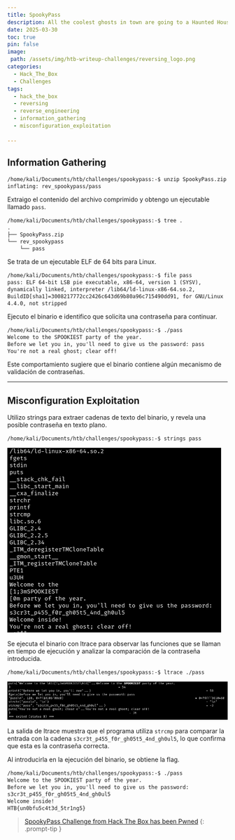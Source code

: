 ```yaml
---
title: SpookyPass
description: All the coolest ghosts in town are going to a Haunted Houseparty - can you prove you deserve to get in?
date: 2025-03-30
toc: true
pin: false
image:
 path: /assets/img/htb-writeup-challenges/reversing_logo.png
categories:
  - Hack_The_Box
  - Challenges
tags:
  - hack_the_box
  - reversing
  - reverse_engineering
  - information_gathering
  - misconfiguration_exploitation

---
```

## Information Gathering

```terminal
/home/kali/Documents/htb/challenges/spookypass:-$ unzip SpookyPass.zip
inflating: rev_spookypass/pass
```

Extraigo el contenido del archivo comprimido y obtengo un ejecutable llamado `pass`.

```terminal
/home/kali/Documents/htb/challenges/spookypass:-$ tree .
.
├── SpookyPass.zip
└── rev_spookypass
    └── pass
```

Se trata de un ejecutable ELF de 64 bits para Linux.

```terminal
/home/kali/Documents/htb/challenges/spookypass:-$ file pass
pass: ELF 64-bit LSB pie executable, x86-64, version 1 (SYSV), dynamically linked, interpreter /lib64/ld-linux-x86-64.so.2, BuildID[sha1]=3008217772cc2426c643d69b80a96c715490dd91, for GNU/Linux 4.4.0, not stripped
```

Ejecuto el binario e identifico que solicita una contraseña para continuar.

```terminal
/home/kali/Documents/htb/challenges/spookypass:-$ ./pass           
Welcome to the SPOOKIEST party of the year.
Before we let you in, you'll need to give us the password: pass
You're not a real ghost; clear off!
```

Este comportamiento sugiere que el binario contiene algún mecanismo de validación de contraseñas.

---
## Misconfiguration Exploitation

Utilizo strings para extraer cadenas de texto del binario, y revela una posible contraseña en texto plano.

```terminal
/home/kali/Documents/htb/challenges/spookypass:-$ strings pass
```

![](assets/img/htb-writeup-spookypass/spookypass1.png)

Se ejecuta el binario con ltrace para observar las funciones que se llaman en tiempo de ejecución y analizar la comparación de la contraseña introducida.

```terminal
/home/kali/Documents/htb/challenges/spookypass:-$ ltrace ./pass
```

![](assets/img/htb-writeup-spookypass/spookypass2.png)

La salida de ltrace muestra que el programa utiliza `strcmp` para comparar la entrada con la cadena `s3cr3t_p455_f0r_gh05t5_4nd_gh0ul5`, lo que confirma que esta es la contraseña correcta.

Al introducirla en la ejecución del binario, se obtiene la flag.

```terminal
/home/kali/Documents/htb/challenges/spookypass:-$ ./pass
Welcome to the SPOOKIEST party of the year.
Before we let you in, you'll need to give us the password: s3cr3t_p455_f0r_gh05t5_4nd_gh0ul5
Welcome inside!
HTB{un0bfu5c4t3d_5tr1ng5}
```

> <a href="https://www.hackthebox.com/achievement/challenge/1521382/806" target="_blank">SpookyPass Challenge from Hack The Box has been Pwned</a>
{: .prompt-tip }